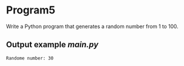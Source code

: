 # Program5
Write a Python program that generates a random number from 1 to 100.

## Output example *main.py*
```
Randome number: 30
```